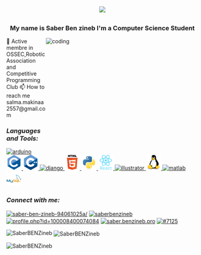 <h1 align="center">
  <a href="https://git.io/typing-svg"><img src="https://readme-typing-svg.herokuapp.com/?lines=Hello,+There!+👋;This+is+Saber+Ben+zineb;!&center=true&size=30">
  </a>
</h1>
<h5 align="center">
<h3 align="center">My name is Saber Ben zineb I'm a Computer Science Student </h3>
<img align="right" alt="coding" width="400" height="300" src="https://www.web24zone.com/wp-content/uploads/2022/09/2c778e_89d09c380b7b4a09bcdbcb329c4734b3_mv2.gif">
📄 Active membre in OSSEC,Robotic Association and Competitive Programming Club
📫 How to reach me salma.makinaa2557@gmail.com
<h3 align="left"><i>Languages and Tools:</i></h3>
  <p align="left"> <a href="https://www.arduino.cc/" target="_blank" rel="noreferrer"> <img src="https://cdn.worldvectorlogo.com/logos/arduino-1.svg" alt="arduino" width="40" height="40"/> </a>
  <a href="https://www.cprogramming.com/" target="_blank" rel="noreferrer"> <img src="https://raw.githubusercontent.com/devicons/devicon/master/icons/c/c-original.svg" alt="c" width="40" height="40"/> </a> 
  <a href="https://www.w3schools.com/cpp/" target="_blank" rel="noreferrer"> <img src="https://raw.githubusercontent.com/devicons/devicon/master/icons/cplusplus/cplusplus-original.svg" alt="cplusplus" width="40" height="40"/> </a> 
  <a href="https://www.djangoproject.com/" target="_blank" rel="noreferrer"> <img src="https://cdn.worldvectorlogo.com/logos/django.svg" alt="django" width="40" height="40"/> </a>
  <a href="https://www.w3.org/html/" target="_blank" rel="noreferrer"> <img src="https://raw.githubusercontent.com/devicons/devicon/master/icons/html5/html5-original-wordmark.svg" alt="html5" width="40" height="40"/> </a>
  <a href="https://www.python.org" target="_blank" rel="noreferrer"> <img src="https://raw.githubusercontent.com/devicons/devicon/master/icons/python/python-original.svg" alt="python" width="40" height="40"/> </a>
  <a href="https://reactjs.org/" target="_blank" rel="noreferrer"> <img src="https://raw.githubusercontent.com/devicons/devicon/master/icons/react/react-original-wordmark.svg" alt="react" width="40" height="40"/> </a>
  <a href="https://www.adobe.com/in/products/illustrator.html" target="_blank" rel="noreferrer"> <img src="https://www.vectorlogo.zone/logos/adobe_illustrator/adobe_illustrator-icon.svg" alt="illustrator" width="40" height="40"/> </a> 
  <a href="https://www.linux.org/" target="_blank" rel="noreferrer"> <img src="https://raw.githubusercontent.com/devicons/devicon/master/icons/linux/linux-original.svg" alt="linux" width="40" height="40"/> </a>
  <a href="https://www.mathworks.com/" target="_blank" rel="noreferrer"> <img src="https://upload.wikimedia.org/wikipedia/commons/2/21/Matlab_Logo.png" alt="matlab" width="40" height="40"/> </a>
  <a href="https://www.mysql.com/" target="_blank" rel="noreferrer"> <img src="https://raw.githubusercontent.com/devicons/devicon/master/icons/mysql/mysql-original-wordmark.svg" alt="mysql" width="40" height="40"/> </a>
<h3 align="left"><i>Connect with me:</i></h3>
<p align="left">
<a href="https://www.linkedin.com/in/saber-ben-zineb-94061025a/" target="blank"><img align="center" src="https://raw.githubusercontent.com/rahuldkjain/github-profile-readme-generator/master/src/images/icons/Social/linked-in-alt.svg" alt="saber-ben-zineb-94061025a/" height="30" width="40" /></a>
<a href="https://www.kaggle.com/saberbenzineb" target="blank"><img align="center" src="https://raw.githubusercontent.com/rahuldkjain/github-profile-readme-generator/master/src/images/icons/Social/kaggle.svg" alt="saberbenzineb" height="30" width="40" /></a>
<a href="https://www.facebook.com/profile.php?id=100008400074084" target="blank"><img align="center" src="https://raw.githubusercontent.com/rahuldkjain/github-profile-readme-generator/master/src/images/icons/Social/facebook.svg" alt="profile.php?id=100008400074084" height="30" width="40" /></a>
<a href="https://codeforces.com/profile/saber.benzineb.pro" target="blank"><img align="center" src="https://raw.githubusercontent.com/rahuldkjain/github-profile-readme-generator/master/src/images/icons/Social/codeforces.svg" alt="saber.benzineb.pro" height="30" width="40" /></a>
<a href="https://discord.gg/#7125" target="blank"><img align="center" src="https://raw.githubusercontent.com/rahuldkjain/github-profile-readme-generator/master/src/images/icons/Social/discord.svg" alt="#7125" height="30" width="40" /></a>
</p>

 <p><img align="left" src="https://github-readme-stats.vercel.app/api/top-langs?username=SaberBENZineb&show_icons=true&locale=en&layout=compact" alt="SaberBENZineb" /></p>

<p>&nbsp;<img align="center" src="https://github-readme-stats.vercel.app/api?username=SaberBENZineb&show_icons=true&locale=en" alt="SaberBENZineb" /></p>

<p><img align="center" src="https://github-readme-streak-stats.herokuapp.com/?user=SaberBENZineb&" alt="SaberBENZineb" /></p>
